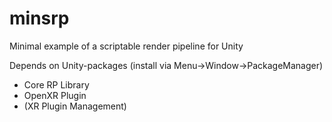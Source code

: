 # minsrp
Minimal example of a scriptable render pipeline for Unity

Depends on Unity-packages (install via Menu->Window->PackageManager)
- Core RP Library
- OpenXR Plugin
- (XR Plugin Management)

